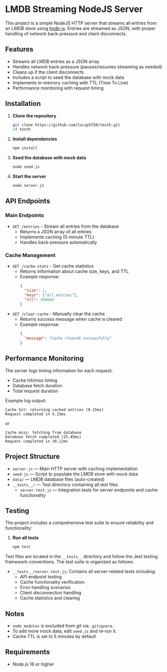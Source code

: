 # LMDB Streaming NodeJS Server

This project is a simple NodeJS HTTP server that streams all entries from an LMDB store using [lmdb-js](https://github.com/DoctorEvidence/lmdb-js). Entries are streamed as JSON, with proper handling of network back-pressure and client disconnects.

## Features
- Streams all LMDB entries as a JSON array
- Handles network back-pressure (pauses/resumes streaming as needed)
- Cleans up if the client disconnects
- Includes a script to seed the database with mock data
- Implements in-memory caching with TTL (Time To Live)
- Performance monitoring with request timing

## Installation

1. **Clone the repository**
   ```sh
   git clone https://github.com/lucip5750/testh.git
   cd testh
   ```

2. **Install dependencies**
   ```sh
   npm install
   ```

3. **Seed the database with mock data**
   ```sh
   node seed.js
   ```

4. **Start the server**
   ```sh
   node server.js
   ```

## API Endpoints

### Main Endpoints
- `GET /entries` - Stream all entries from the database
  - Returns a JSON array of all entries
  - Implements caching (5-minute TTL)
  - Handles back-pressure automatically

### Cache Management
- `GET /cache-stats` - Get cache statistics
  - Returns information about cache size, keys, and TTL
  - Example response:
    ```json
    {
      "size": 1,
      "keys": ["all_entries"],
      "ttl": 300000
    }
    ```
- `GET /clear-cache` - Manually clear the cache
  - Returns success message when cache is cleared
  - Example response:
    ```json
    {
      "message": "Cache cleared successfully"
    }
    ```

## Performance Monitoring

The server logs timing information for each request:
- Cache hit/miss timing
- Database fetch duration
- Total request duration

Example log output:
```
Cache hit: returning cached entries (0.15ms)
Request completed in 5.23ms
```
or
```
Cache miss: fetching from database
Database fetch completed (25.45ms)
Request completed in 30.12ms
```

## Project Structure
- `server.js` — Main HTTP server with caching implementation
- `seed.js` — Script to populate the LMDB store with mock data
- `data/` — LMDB database files (auto-created)
- `__tests__/` — Test directory containing all test files
  - `server.test.js` — Integration tests for server endpoints and cache functionality

## Testing

The project includes a comprehensive test suite to ensure reliability and functionality:

1. **Run all tests**
   ```sh
   npm test
   ```

Test files are located in the `__tests__` directory and follow the Jest testing framework conventions. The test suite is organized as follows:

- `__tests__/server.test.js`: Contains all server-related tests including:
  - API endpoint testing
  - Cache functionality verification
  - Error handling scenarios
  - Client disconnection handling
  - Cache statistics and clearing

## Notes
- `node_modules` is excluded from git via `.gitignore`.
- To add more mock data, edit `seed.js` and re-run it.
- Cache TTL is set to 5 minutes by default

## Requirements
- Node.js 16 or higher
